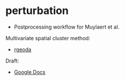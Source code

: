 # perturbation

* Postprocessing workflow for Muylaert et al. 

Multivariate spatial cluster method:

* [rgeoda](https://geodacenter.github.io/rgeoda/articles/rgeoda_tutorial.html#spatial-clustering)

Draft:

* [Google Docs](https://docs.google.com/document/d/1NN-Y-8p2pzKfhQoE_bO_Yea-Lk9QKzDAWbsNfvQalOE/edit#)
